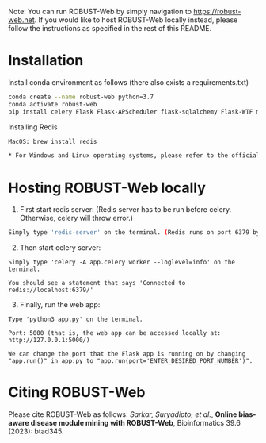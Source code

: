 
Note: You can run ROBUST-Web by simply navigation to https://robust-web.net. If you would like to host ROBUST-Web locally instead, please follow the instructions as specified in the rest of this README.

# Installation

Install conda environment as follows (there also exists a requirements.txt)
```bash
conda create --name robust-web python=3.7
conda activate robust-web
pip install celery Flask Flask-APScheduler flask-sqlalchemy Flask-WTF matplotlib mygene ndex2 networkx numpy pandas pcst-fast requests rq seaborn shortuuid WTForms pcst_fast
```

Installing Redis
```bash
MacOS: brew install redis

* For Windows and Linux operating systems, please refer to the official Redis documentation at: https://redis.io/docs/getting-started/installation/
```


# Hosting ROBUST-Web locally

1. First start redis server:
(Redis server has to be run before celery. Otherwise, celery will throw error.)
```bash
Simply type 'redis-server' on the terminal. (Redis runs on port 6379 by default)
```

2. Then start celery server:
```
Simply type 'celery -A app.celery worker --loglevel=info' on the terminal.

You should see a statement that says 'Connected to redis://localhost:6379/'
```

3. Finally, run the web app:
```
Type 'python3 app.py' on the terminal.

Port: 5000 (that is, the web app can be accessed locally at: http://127.0.0.1:5000/)

We can change the port that the Flask app is running on by changing "app.run()" in app.py to "app.run(port='ENTER_DESIRED_PORT_NUMBER')".
```


# Citing ROBUST-Web

Please cite ROBUST-Web as follows:
*Sarkar, Suryadipto, et al.*, **Online bias-aware disease module mining with ROBUST-Web**, Bioinformatics 39.6 (2023): btad345.
